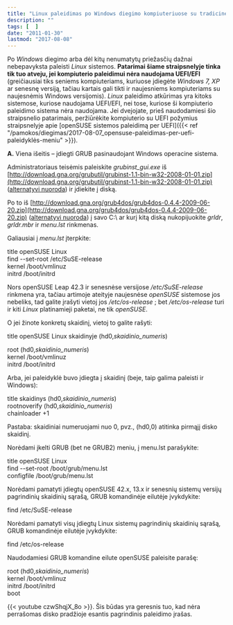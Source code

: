 ```yaml
---
title: "Linux paleidimas po Windows diegimo kompiuteriuose su tradicine BIOS paleidykle"
description: ""
tags: [  ]
date: "2011-01-30"
lastmod: "2017-08-08"
---
```

Po _Windows_ diegimo arba dėl kitų nenumatytų priežasčių dažnai nebepavyksta paleisti _Linux_ sistemos. **Patarimai šiame straipsnelyje tinka tik tuo atveju, jei kompiuterio paleidimui nėra naudojama UEFI/EFI** (greičiausiai tiks seniems kompiuteriams, kuriuose įdiegėte _Windows 7, XP_ ar senesnę versiją, tačiau kartais gali tikti ir naujesniems kompiuteriams su naujesnėmis Windows versijomis). _Linux_ paleidimo atkūrimas yra kitoks sistemose, kuriose naudojama UEFI/EFI, nei tose, kuriose ši kompiuterio paleidimo sistema nėra naudojama. Jei dvejojate, prieš naudodamiesi šio straipsnelio patarimais, peržiūrėkite kompiuterio su UEFI požymius straipsnelyje apie [openSUSE sistemos paleidimą per UEFI]({{< ref "/pamokos/diegimas/2017-08-07_opensuse-paleidimas-per-uefi-paleidyklės-meniu" >}}).

**A.** Viena išeitis – įdiegti GRUB pasinaudojant Windows operacine sistema.

Administratoriaus teisėmis paleiskite _grubinst\_gui.exe_ iš [http://download.gna.org/grubutil/grubinst-1.1-bin-w32-2008-01-01.zip](http://download.gna.org/grubutil/grubinst-1.1-bin-w32-2008-01-01.zip) ([alternatyvi nuoroda](/Priedai/grubinst-1.1-bin-w32-2008-01-01.zip)) ir įdiekite į diską.

Po to iš [http://download.gna.org/grub4dos/grub4dos-0.4.4-2009-06-20.zip](http://download.gna.org/grub4dos/grub4dos-0.4.4-2009-06-20.zip) ([alternatyvi nuoroda](/Priedai/grub4dos-0.4.4-2009-06-20.zip)) į savo C:\\ ar kurį kitą diską nukopijuokite _grldr_, _grldr.mbr_ ir _menu.lst_ rinkmenas.

Galiausiai į _menu.lst_ įterpkite:

title openSUSE Linux   
 find --set-root /etc/SuSE-release  
 kernel /boot/vmlinuz  
 initrd /boot/initrd

Nors openSUSE Leap 42.3 ir senesnėse versijose _/etc/SuSE-release_ rinkmena yra, tačiau artimoje ateityje naujesnėse _openSUSE_ sistemose jos nebeliks, tad galite įrašyti vietoj jos _/etc/os-release_ ; bet _/etc/os-release_ turi ir kiti _Linux_ platinamieji paketai, ne tik _openSUSE_.

O jei žinote konkretų skaidinį, vietoj to galite rašyti:

title openSUSE Linux skaidinyje (hd0,_skaidinio\_numeris_)

 root (hd0,_skaidinio\_numeris_)  
 kernel /boot/vmlinuz  
 initrd /boot/initrd

Arba, jei paleidyklė buvo įdiegta į skaidinį (beje, taip galima paleisti ir Windows):

title skaidinys (hd0,_skaidinio\_numeris_)  
 rootnoverify (hd0,_skaidinio\_numeris_)  
 chainloader +1

Pastaba: skaidiniai numeruojami nuo 0, pvz., (hd0,0) atitinka pirmąjį disko skaidinį.

Norėdami įkelti GRUB (bet ne GRUB2) meniu, į menu.lst parašykite:

title openSUSE Linux   
 find --set-root /boot/grub/menu.lst  
 configfile /boot/grub/menu.lst

Norėdami pamatyti įdiegtų openSUSE 42.x, 13.x ir senesnių sistemų versijų pagrindinių skaidinių sąrašą, GRUB komandinėje eilutėje įvykdykite:

find /etc/SuSE-release 

Norėdami pamatyti visų įdiegtų Linux sistemų pagrindinių skaidinių sąrašą, GRUB komandinėje eilutėje įvykdykite:

find /etc/os-release

Naudodamiesi GRUB komandine eilute openSUSE paleisite parašę:

 root (hd0,_skaidinio\_numeris_)  
 kernel /boot/vmlinuz  
 initrd /boot/initrd  
 boot

{{< youtube czwShqjX\_8o >}}. Šis būdas yra geresnis tuo, kad nėra perrašomas disko pradžioje esantis pagrindinis paleidimo įrašas.
